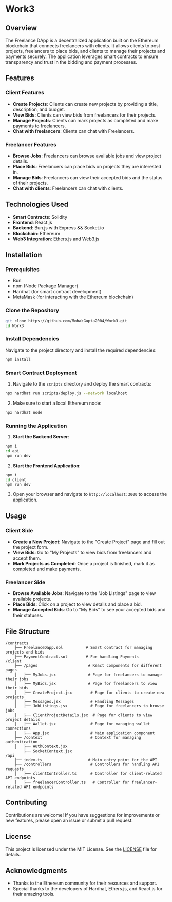 # Work3

## Overview

The Freelance DApp is a decentralized application built on the Ethereum blockchain that connects freelancers with clients. It allows clients to post projects, freelancers to place bids, and clients to manage their projects and payments securely. The application leverages smart contracts to ensure transparency and trust in the bidding and payment processes.

## Features

### Client Features
- **Create Projects**: Clients can create new projects by providing a title, description, and budget.
- **View Bids**: Clients can view bids from freelancers for their projects.
- **Manage Projects**: Clients can mark projects as completed and make payments to freelancers.
- **Chat with freelancers**: Clients can chat with Freelancers.

### Freelancer Features
- **Browse Jobs**: Freelancers can browse available jobs and view project details.
- **Place Bids**: Freelancers can place bids on projects they are interested in.
- **Manage Bids**: Freelancers can view their accepted bids and the status of their projects.
- **Chat with clients**: Freelancers can chat with clients.

## Technologies Used

- **Smart Contracts**: Solidity
- **Frontend**: React.js
- **Backend**: Bun.js with Express && Socket.io 
- **Blockchain**: Ethereum
- **Web3 Integration**: Ethers.js and Web3.js

## Installation

### Prerequisites

- Bun 
- npm (Node Package Manager)
- Hardhat (for smart contract development)
- MetaMask (for interacting with the Ethereum blockchain)

### Clone the Repository

```bash
git clone https://github.com/MohakGupta2004/Work3.git
cd Work3 
```

### Install Dependencies

Navigate to the project directory and install the required dependencies:

```bash
npm install
```

### Smart Contract Deployment

1. Navigate to the `scripts` directory and deploy the smart contracts:

```bash
npx hardhat run scripts/deploy.js --network localhost
```

2. Make sure to start a local Ethereum node:

```bash
npx hardhat node
```

### Running the Application

1. **Start the Backend Server**:

```bash
npm i
cd api
npm run dev 
```

2. **Start the Frontend Application**:

```bash
npm i
cd client
npm run dev 
```

3. Open your browser and navigate to `http://localhost:3000` to access the application.

## Usage

### Client Side
- **Create a New Project**: Navigate to the "Create Project" page and fill out the project form.
- **View Bids**: Go to "My Projects" to view bids from freelancers and accept them.
- **Mark Projects as Completed**: Once a project is finished, mark it as completed and make payments.

### Freelancer Side
- **Browse Available Jobs**: Navigate to the "Job Listings" page to view available projects.
- **Place Bids**: Click on a project to view details and place a bid.
- **Manage Accepted Bids**: Go to "My Bids" to see your accepted bids and their statuses.

## File Structure

```
/contracts
    ├── FreelanceDapp.sol          # Smart contract for managing projects and bids
    ├── PaymentContract.sol        # For handling Payments
/client
    ├── /pages                      # React components for different pages
    │   ├── MyJobs.jsx              # Page for freelancers to manage their jobs
    │   ├── MyBids.jsx              # Page for freelancers to view their bids
    │   ├── CreateProject.jsx        # Page for clients to create new projects
    │   ├── Messages.jsx             # Handling Messages 
    │   ├── JobListings.jsx          # Page for freelancers to browse jobs
    │   ├── ClientProjectDetails.jsx  # Page for clients to view project details
    │   ├── Wallet.jsx               # Page for managing wallet connections
    │   ├── App.jsx                  # Main application component
    ├── /context                     # Context for managing authentication
    │   ├── AuthContext.jsx
        ├── SocketContext.jsx 
/api
    ├── index.ts                    # Main entry point for the API
    ├── /controllers                 # Controllers for handling API requests
    │   ├── clientController.ts      # Controller for client-related API endpoints
    │   ├── freelancerController.ts   # Controller for freelancer-related API endpoints
```

## Contributing

Contributions are welcome! If you have suggestions for improvements or new features, please open an issue or submit a pull request.

## License

This project is licensed under the MIT License. See the [LICENSE](LICENSE) file for details.

## Acknowledgments

- Thanks to the Ethereum community for their resources and support.
- Special thanks to the developers of Hardhat, Ethers.js, and React.js for their amazing tools.
